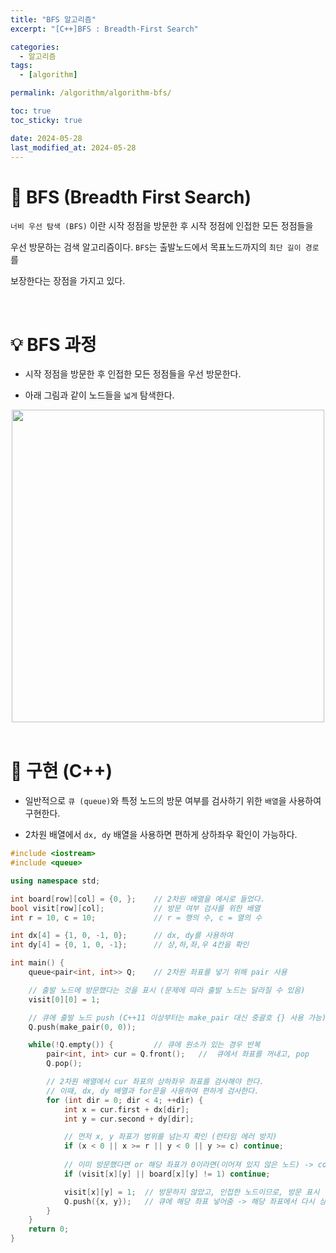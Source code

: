 ```yaml
---
title: "BFS 알고리즘"
excerpt: "[C++]BFS : Breadth-First Search"

categories:
  - 알고리즘
tags:
  - [algorithm]

permalink: /algorithm/algorithm-bfs/

toc: true
toc_sticky: true

date: 2024-05-28
last_modified_at: 2024-05-28
---
```


# 👑 BFS (Breadth First Search)

`너비 우선 탐색 (BFS)` 이란 시작 정점을 방문한 후 시작 정점에 인접한 모든 정점들을 <br>

우선 방문하는 검색 알고리즘이다. `BFS`는 출발노드에서 목표노드까지의 `최단 길이 경로`를 <br>

보장한다는 장점을 가지고 있다.

<br>

# 💡 BFS 과정

- 시작 정점을 방문한 후 인접한 모든 정점들을 우선 방문한다.

- 아래 그림과 같이 노드들을 `넓게` 탐색한다.

<center><img src="https://github.com/jinwoojwa/jinwoo.github.io/assets/112393728/61f79482-b469-435a-bad6-bf14be3a05f0" width="500"></center>

<br>

# 🧩 구현 (C++)

- 일반적으로 `큐 (queue)`와 특정 노드의 방문 여부를 검사하기 위한 `배열`을 사용하여 구현한다.

- 2차원 배열에서 `dx, dy` 배열을 사용하면 편하게 상하좌우 확인이 가능하다.

```c++
#include <iostream>
#include <queue>

using namespace std;

int board[row][col] = {0, };    // 2차원 배열을 예시로 들었다.
bool visit[row][col];           // 방문 여부 검사를 위한 배열
int r = 10, c = 10;             // r = 행의 수, c = 열의 수

int dx[4] = {1, 0, -1, 0};      // dx, dy를 사용하여
int dy[4] = {0, 1, 0, -1};      // 상,하,좌,우 4칸을 확인

int main() {
    queue<pair<int, int>> Q;    // 2차원 좌표를 넣기 위해 pair 사용

    // 출발 노드에 방문했다는 것을 표시 (문제에 따라 출발 노드는 달라질 수 있음)
    visit[0][0] = 1;

    // 큐에 출발 노드 push (C++11 이상부터는 make_pair 대신 중괄호 {} 사용 가능)
    Q.push(make_pair(0, 0));

    while(!Q.empty()) {         // 큐에 원소가 있는 경우 반복
        pair<int, int> cur = Q.front();   //  큐에서 좌표를 꺼내고, pop
        Q.pop();

        // 2차원 배열에서 cur 좌표의 상하좌우 좌표를 검사해야 한다.
        // 이때, dx, dy 배열과 for문을 사용하여 편하게 검사한다.
        for (int dir = 0; dir < 4; ++dir) {
            int x = cur.first + dx[dir];
            int y = cur.second + dy[dir];

            // 먼저 x, y 좌표가 범위를 넘는지 확인 (런타임 에러 방지)
            if (x < 0 || x >= r || y < 0 || y >= c) continue;
            
            // 이미 방문했다면 or 해당 좌표가 0이라면(이어져 있지 않은 노드) -> continue
            if (visit[x][y] || board[x][y] != 1) continue;

            visit[x][y] = 1;  // 방문하지 않았고, 인접한 노드이므로, 방문 표시
            Q.push({x, y});   // 큐에 해당 좌표 넣어줌 -> 해당 좌표에서 다시 상하좌우 검사 
        }
    }
    return 0;
}
```


